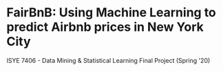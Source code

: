 # FairBnB: Using Machine Learning to predict Airbnb prices in New York City
ISYE 7406 - Data Mining &amp; Statistical Learning Final Project (Spring '20)
